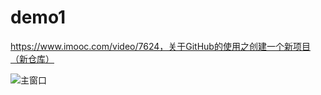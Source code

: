 # demo1
https://www.imooc.com/video/7624，关于GitHub的使用之创建一个新项目（新仓库）


![主窗口](Restaurant-Management-System/所有窗口界面/登录窗口.png)
